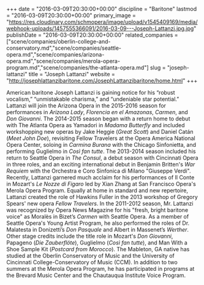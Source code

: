 +++
date = "2016-03-09T20:30:00+00:00"
discipline = "Baritone"
lastmod = "2016-03-09T20:30:00+00:00"
primary_image = "https://res.cloudinary.com/schmopera/image/upload/v1545409169/media/webhook-uploads/1457555366091/2016-03-09---Joseph-Lattanzi.jpg.jpg"
publishDate = "2016-03-09T20:30:00+00:00"
related_companies = ["scene/companies/oberlin-college-and-conservatory.md","scene/companies/seattle-opera.md","scene/companies/arizona-opera.md","scene/companies/merola-opera-program.md","scene/companies/the-atlanta-opera.md"]
slug = "joseph-lattanzi"
title = "Joseph Lattanzi"
website = "http://josephlattanzibaritone.com/JosephLattanzibaritone/home.html"
+++

American baritone Joseph Lattanzi is gaining notice for his “robust vocalism,” “unmistakable charisma,” and “undeniable star potential.” Lattanzi will join the Arizona Opera in the 2015-2016 season for performances in *Arizona Lady*, *Florencia en el Amazonas*, *Carmen*, and *Don Giovanni*. The 2014-2015 season began with a return home to debut with The Atlanta Opera as Yamadori in *Madama Butterfly* and included workshopping new operas by Jake Heggie (*Great Scott*) and Daniel Catán (*Meet John Doe*), revisiting Fellow Travelers at the Opera America National Opera Center, soloing in *Carmina Burana* with the Chicago Sinfonietta, and performing Guglielmo in *Così fan tutte*. The 2013-2014 season included his return to Seattle Opera in *The Consul*, a debut season with Cincinnati Opera in three roles, and an exciting international debut in Benjamin Britten's *War Requiem* with the Orchestra e Coro Sinfonica di Milano "Giuseppe Verdi". Recently, Lattanzi garnered much acclaim for his performances of Il Conte in Mozart's *Le Nozze di Figaro* led by Xian Zhang at San Francisco Opera's Merola Opera Program. Equally at home in standard and new repertoire, Lattanzi created the role of Hawkins Fuller in the 2013 workshop of Gregory Spears' new opera *Fellow Travelers*. In the 2011-2012 season, Mr. Lattanzi was recognized by Opera News Magazine for his "fresh, bright baritone voice" as Moralès in Bizet’s *Carmen* with Seattle Opera. As a member of Seattle Opera's Young Artist Program, he also performed the roles of Dr. Malatesta in Donizetti’s *Don Pasquale* and Albert in Massenet’s *Werther*. Other stage credits include the title role in Mozart's *Don Giovanni*, Papageno (*Die Zauberflöte*), Guglielmo (*Così fan tutte*), and Man With a Shoe Sample Kit (*Postcard from Morocco*). The Mableton, GA native has studied at the Oberlin Conservatory of Music and the University of Cincinnati College-Conservatory of Music (CCM). In addition to two summers at the Merola Opera Program, he has participated in programs at the Brevard Music Center and the Chautauqua Institute Voice Program. 
